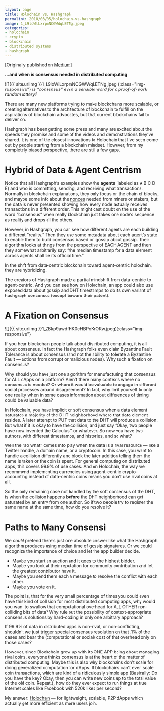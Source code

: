 ```yaml
---
layout: page
title: Holochain vs. Hashgraph
permalink: 2018/03/05/holochain-vs-hashgraph
image: 1_L9loWlLxrpmNCGWWqLETNg.jpeg
categories:
- holochain
- crypto
- blockchain
- distributed systems
- hashgraph
---
```

[Originally published on [Medium](https://medium.com/holochain/hashgraph-vs-holochain-eb38d7dc1f8a)]

**…and when is consensus needed in distributed computing**

![]({{ site.urlimg }}1_L9loWlLxrpmNCGWWqLETNg.jpeg){:class="img-responsive"}
_Is “consensus” even a sensible word for a proof-of-work random lottery?_

There are many new platforms trying to make blockchains more scalable, or creating alternatives to the architecture of blockchain to fulfill on the aspirations of blockchain advocates, but that current blockchains fail to deliver on.

Hashgraph has been getting some press and many are excited about the speeds they promise and some of the videos and demonstrations they’ve shared. It is one of the closest innovations to Holochain that I’ve seen come out by people starting from a blockchain mindset. However, from my completely biased perspective, there are still a few gaps.

Hybrid of Data & Agent Centrism
===============================

Notice that all Hashgraph’s examples show the **agents** (labeled as A B C D E) and who is committing, sending, and receiving what transactions. Normally in blockchain explanations, they only focus on the chain of blocks, and maybe some info about the [nonces](https://en.wikipedia.org/wiki/Cryptographic_nonce#Hashing) needed from miners or stakers, but the data is never presented showing how every node actually receives transactions in a different order. This might cast doubt on the use of the word “consensus” when really blockchain just takes one node’s sequence as reality and drops all the others.

However, in Hashgraph, you can see how different agents are each building a different “reality.” Then they use some metadata about each agent’s state to enable them to build consensus based on gossip about gossip. Their algorithm looks at things from the perspective of EACH AGENT and then they somewhat arbitrarily say: “the median timestamp for a data element across agents shall be its official time.”

In the shift from data-centric blockchain toward agent-centric holochain, they are hybridizing.

The creators of Hashgraph made a partial mindshift from data-centric to agent-centric. And you can see how on Holochain, an app could also use exposed data about gossip and DHT timestamps to do its own variant of hashgraph consensus (except beware their patent).

A Fixation on Consensus
=======================

![]({{ site.urlimg }}1_ZBkp9awdfHK0cHBPoKrORw.jpeg){:class="img-responsive"}

If you hear blockchain people talk about distributed computing, it is all about consensus. In fact the Hashgraph folks even claim Byzantine Fault Tolerance is about consensus (and not the ability to tolerate a Byzantine Fault — actions from corrupt or malicious nodes). Why such a fixation on consensus?

Why should you have just one algorithm for manufacturing that consensus for ALL dApps on a platform? Aren’t there many contexts where no consensus is needed? Or where it would be valuable to engage in different social processes around disagreement? In fact, why limit yourself to only one reality when in some cases information about differences of timing could be valuable data?

In Holochain, you have implicit or soft consensus when a data element saturates a majority of the DHT neighborhood where that data element resides. A later attempt to PUT that data to the DHT will produce a collision. But what if it is okay to have the collision, and just say “Okay, two people have now invented the Calculus.” or whatever. So now you have two authors, with different timestamps, and histories, and so what?

Well the “so what” comes into play when the data is a rival resource — like a Twitter handle, a domain name, or a cryptocoin. In this case, you want to handle a collision differently and block the later addition telling them the name is taken or the coin is spent. For general computing on distributed apps, this covers 99.9% of use cases. And on Holochain, the way we recommend implementing currencies using agent-centric crypto-accounting instead of data-centric coins means you don’t use rival coins at all.

So the only remaining case not handled by the soft consensus of the DHT, is when the collision happens **before** the DHT neighborhood can get saturated by an entry from one author. So if two people try to register the same name at the same time, how do you resolve it?

Paths to Many Consensi
======================

We _could_ pretend there’s just one absolute answer like what the Hashgraph algorithm produces using median time of gossip signatures. Or we could recognize the importance of choice and let the app builder decide.

*   Maybe you start an auction and it goes to the highest bidder.
*   Maybe you look at their reputation for community contribution and let the greatest contributor have it.
*   Maybe you send them each a message to resolve the conflict with each other.
*   Maybe you vote on it.

The point is, that for the very small percentage of times you could even have this kind of collision for most distributed computing apps, why would you want to swallow that computational overhead for ALL OTHER non-colliding bits of data? Why rule out the possibility of context-appropriate consensus solutions by hard-coding in only one arbitrary approach?

If 99.9% of data in distributed apps is non-rival, or non-conflicting, shouldn’t we just trigger special consensus resolution on that .1% of the cases and bear the (computational or social) cost of that overhead only on those cases?

However, since Blockchain grew up with its ONE APP being about managing rival coins, everyone thinks consensus is at the heart of the matter of distributed computing. Maybe this is also why blockchains don’t scale for doing generalized computation for dApps. If blockchains can’t even scale coin transactions, which are kind of a ridiculously simple app (Basically: Do you have the key? Okay, then you can write new coins up to the total value of the old coin. Repeat.), how do they ever expect to run things at true Internet scales like Facebook with 520k likes per second?

My answer: [Holochain](https://holochain.org) — for lightweight, scalable, P2P dApps which actually get more efficient as more users join.